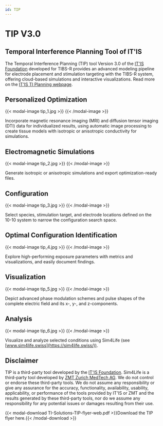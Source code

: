 ```yaml
---
id: TIP
---
```

# TIP V3.0

## Temporal Interference Planning Tool of IT'IS
The Temporal Interference Planning (TIP) tool Version 3.0 of the [IT'IS Foundation](https://itis.swiss) developed for TIBS-R provides an advanced modeling pipeline for electrode placement and stimulation targeting with the TIBS-R system, offering cloud-based simulations and interactive visualizations. Read more on the [IT'IS TI Planning webpage](https://itis.swiss/tools-and-systems/ti-planning/overview/).

## Personalized Optimization

{{< modal-image tip_1.jpg >}}
{{< /modal-image >}}

Incorporate magnetic resonance imaging (MRI) and diffusion tensor imaging (DTI) data for individualized results, using automatic image processing to create tissue models with isotropic or anisotropic conductivity for simulations.

## Electromagnetic Simulations

{{< modal-image tip_2.jpg >}}
{{< /modal-image >}}

Generate isotropic or anisotropic simulations and export optimization-ready files.

## Configuration

{{< modal-image tip_3.jpg >}}
{{< /modal-image >}}

Select species, stimulation target, and electrode locations defined on the 10-10 system to narrow the configuration search space.

## Optimal Configuration Identification

{{< modal-image tip_4.jpg >}}
{{< /modal-image >}}

Explore high-performing exposure parameters with metrics and visualizations, and easily document findings.

## Visualization

{{< modal-image tip_5.jpg >}}
{{< /modal-image >}}

Depict advanced phase modulation schemes and pulse shapes of the complete electric field and its x-, y-, and z-components.

## Analysis

{{< modal-image tip_6.jpg >}}
{{< /modal-image >}}

Visualize and analyze selected conditions using Sim4Life (see [www.sim4life.swiss](https://sim4life.swiss/)).

## Disclaimer

TIP is a third-party tool developed by the [IT'IS Foundation](https://itis.swiss). Sim4Life is a third-party tool developed by [ZMT Zurich MedTech AG](https://zmt.swiss). We do not control or endorse these third-party tools. We do not assume any responsibility or give any assurance for the accuracy, functionality, availability, usability, applicability, or performance of the tools provided by IT'IS or ZMT and the results generated by these third-party tools, nor do we assume any responsibility for any potential issues or damages resulting from their use.

{{< modal-download TI-Solutions-TIP-flyer-web.pdf >}}Download the TIP flyer here.{{< /modal-download >}}

